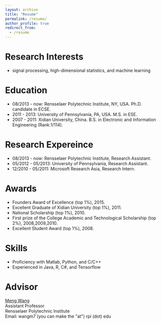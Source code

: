 ```yaml
---
layout: archive
title: "Resume"
permalink: /resume/
author_profile: true
redirect_from:
  - /resume
---
```


**Research Interests**
======
* signal processing, high-dimensional statistics, and machine learning

**Education**
======
* 08/2013 - now:    Rensselaer Polytechnic Institute, NY, USA. Ph.D. candidate in ECSE.
* 2011 - 2013:      University of Pennsylvania, PA, USA. M.S. in ESE.
* 2007 - 2011:      Xidian University, China. B.S. in Electronic and Information Engineering (Rank:1/114).

**Research Expereince**
======
* 08/2013 - now:     Rensselaer Polytechnic Institute, Research Assistant.
* 05/2012 - 05/2013:        University of Pennsylvania, Research Assistant.
* 12/2010 - 05/2011:        Microsoft Research Asia, Research Intern.

**Awards**
======
* Founders Award of Excellence (top 1%), 2015.
* Excellent Graduate of Xidian University (top 1%), 2011.
* National Scholarship (top 1%), 2010.
* First prize of the College Academic and Technological Scholarship (top 2%), 2008,2009,2010.
* Excellent Student Award (top 1%), 2008.

**Skills**
======
* Proficiency with Matlab, Python, and C/C++
* Experienced in Java, R, C#, and Tensorflow

**Advisor**
======
[Meng Wang](https://ecse.rpi.edu/~wang/)  
Assistant Professor  
Rensselaer Polytechnic Institute  
Email: wangm7 (you can make the "at") rpi (dot) edu

